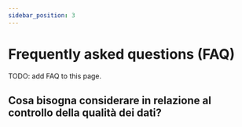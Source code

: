 ```yaml
---
sidebar_position: 3
---
```


# Frequently asked questions (FAQ)

TODO: add FAQ to this page.

## Cosa bisogna considerare in relazione al controllo della qualità dei dati?
